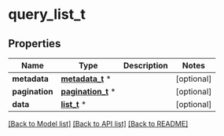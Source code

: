 # query_list_t

## Properties
Name | Type | Description | Notes
------------ | ------------- | ------------- | -------------
**metadata** | [**metadata_t**](metadata.md) \* |  | [optional] 
**pagination** | [**pagination_t**](pagination.md) \* |  | [optional] 
**data** | [**list_t**](query.md) \* |  | [optional] 

[[Back to Model list]](../README.md#documentation-for-models) [[Back to API list]](../README.md#documentation-for-api-endpoints) [[Back to README]](../README.md)


